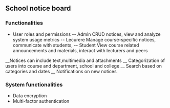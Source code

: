 ## School notice board

### Functionalities
- User roles and permissions
-- Admin CRUD notices, view and analyze system usage metrics
-- Lecurere Manage course-specific notices, communicate with students, 
-- Student View course related announcements and materials, interact with lecturers and peers

__Notices can include text,multimedia and attachments
__ Categorization of users into course and department, school and college
__ Search based on categories and dates
__ Notifications on new notices

### System functionalities
- Data encryption
- Multi-factor authentication
